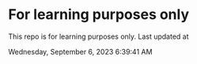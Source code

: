 # For learning purposes only
This repo is for learning purposes only.
Last updated at

Wednesday, September 6, 2023 6:39:41 AM

